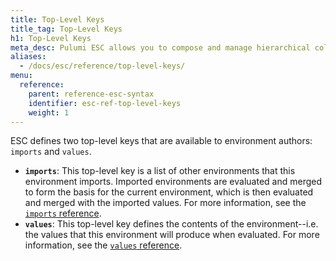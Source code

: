 ```yaml
---
title: Top-Level Keys
title_tag: Top-Level Keys
h1: Top-Level Keys
meta_desc: Pulumi ESC allows you to compose and manage hierarchical collections of configuration and secrets and consume them in various ways.
aliases:
  - /docs/esc/reference/top-level-keys/
menu:
  reference:
    parent: reference-esc-syntax
    identifier: esc-ref-top-level-keys
    weight: 1
---
```


ESC defines two top-level keys that are available to environment authors: `imports` and `values`.

- __`imports`__: This top-level key is a list of other environments that this environment imports. Imported environments are evaluated and merged to form the basis for the current environment, which is then evaluated and merged with the imported values. For more information, see the [`imports` reference](/docs/reference/esc-syntax/top-level-keys/imports).
- __`values`__: This top-level key defines the contents of the environment--i.e. the values that this environment will produce when evaluated. For more information, see the [`values` reference](/docs/reference/esc-syntax/top-level-keys/values).
